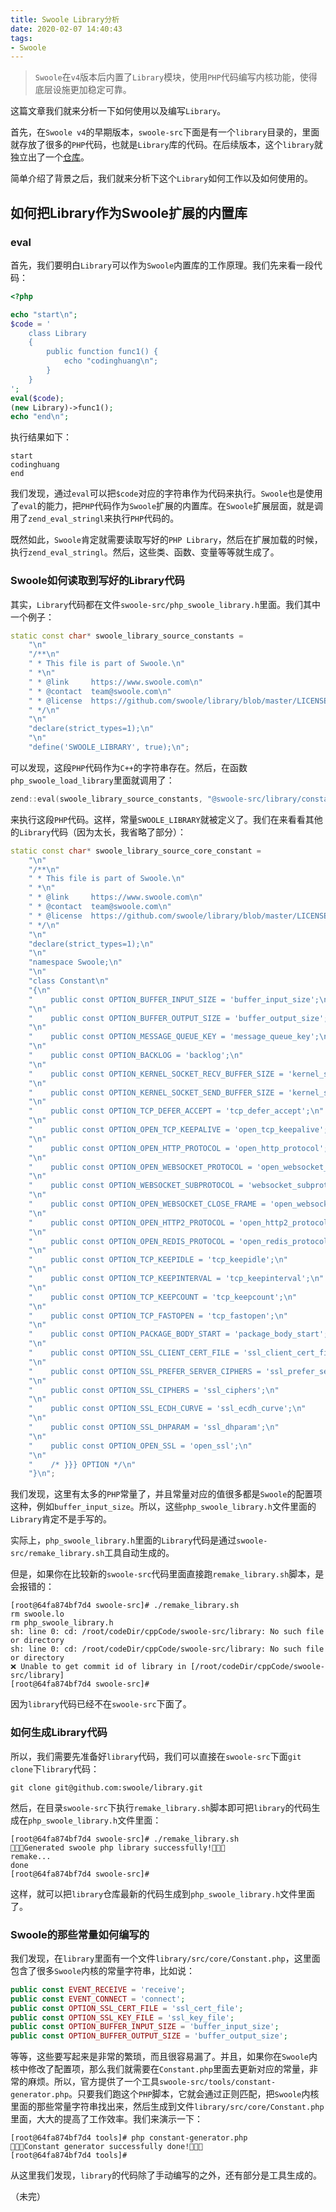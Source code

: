 ```yaml
---
title: Swoole Library分析
date: 2020-02-07 14:40:43
tags:
- Swoole
---
```


> `Swoole`在`v4`版本后内置了`Library`模块，使用`PHP`代码编写内核功能，使得底层设施更加稳定可靠。

这篇文章我们就来分析一下如何使用以及编写`Library`。

首先，在`Swoole v4`的早期版本，`swoole-src`下面是有一个`library`目录的，里面就存放了很多的`PHP`代码，也就是`Library`库的代码。在后续版本，这个`library`就独立出了一个[仓库](https://github.com/swoole/library)。

简单介绍了背景之后，我们就来分析下这个`Library`如何工作以及如何使用的。

## 如何把Library作为Swoole扩展的内置库

### eval

首先，我们要明白`Library`可以作为`Swoole`内置库的工作原理。我们先来看一段代码：

```php
<?php

echo "start\n";
$code = '
    class Library
    {
        public function func1() {
            echo "codinghuang\n";
        }
    }
';
eval($code);
(new Library)->func1();
echo "end\n";

```

执行结果如下：

```shell
start
codinghuang
end
```

我们发现，通过`eval`可以把`$code`对应的字符串作为代码来执行。`Swoole`也是使用了`eval`的能力，把`PHP`代码作为`Swoole`扩展的内置库。在`Swoole`扩展层面，就是调用了`zend_eval_stringl`来执行`PHP`代码的。

既然如此，`Swoole`肯定就需要读取写好的`PHP Library`，然后在扩展加载的时候，执行`zend_eval_stringl`。然后，这些类、函数、变量等等就生成了。

### Swoole如何读取到写好的Library代码

其实，`Library`代码都在文件`swoole-src/php_swoole_library.h`里面。我们其中一个例子：

```cpp
static const char* swoole_library_source_constants =
    "\n"
    "/**\n"
    " * This file is part of Swoole.\n"
    " *\n"
    " * @link     https://www.swoole.com\n"
    " * @contact  team@swoole.com\n"
    " * @license  https://github.com/swoole/library/blob/master/LICENSE\n"
    " */\n"
    "\n"
    "declare(strict_types=1);\n"
    "\n"
    "define('SWOOLE_LIBRARY', true);\n";
```

可以发现，这段`PHP`代码作为`C++`的字符串存在。然后，在函数`php_swoole_load_library`里面就调用了：

```cpp
zend::eval(swoole_library_source_constants, "@swoole-src/library/constants.php");
```

来执行这段`PHP`代码。这样，常量`SWOOLE_LIBRARY`就被定义了。我们在来看看其他的`Library`代码（因为太长，我省略了部分）：

```cpp
static const char* swoole_library_source_core_constant =
    "\n"
    "/**\n"
    " * This file is part of Swoole.\n"
    " *\n"
    " * @link     https://www.swoole.com\n"
    " * @contact  team@swoole.com\n"
    " * @license  https://github.com/swoole/library/blob/master/LICENSE\n"
    " */\n"
    "\n"
    "declare(strict_types=1);\n"
    "\n"
    "namespace Swoole;\n"
    "\n"
    "class Constant\n"
    "{\n"
    "    public const OPTION_BUFFER_INPUT_SIZE = 'buffer_input_size';\n"
    "\n"
    "    public const OPTION_BUFFER_OUTPUT_SIZE = 'buffer_output_size';\n"
    "\n"
    "    public const OPTION_MESSAGE_QUEUE_KEY = 'message_queue_key';\n"
    "\n"
    "    public const OPTION_BACKLOG = 'backlog';\n"
    "\n"
    "    public const OPTION_KERNEL_SOCKET_RECV_BUFFER_SIZE = 'kernel_socket_recv_buffer_size';\n"
    "\n"
    "    public const OPTION_KERNEL_SOCKET_SEND_BUFFER_SIZE = 'kernel_socket_send_buffer_size';\n"
    "\n"
    "    public const OPTION_TCP_DEFER_ACCEPT = 'tcp_defer_accept';\n"
    "\n"
    "    public const OPTION_OPEN_TCP_KEEPALIVE = 'open_tcp_keepalive';\n"
    "\n"
    "    public const OPTION_OPEN_HTTP_PROTOCOL = 'open_http_protocol';\n"
    "\n"
    "    public const OPTION_OPEN_WEBSOCKET_PROTOCOL = 'open_websocket_protocol';\n"
    "\n"
    "    public const OPTION_WEBSOCKET_SUBPROTOCOL = 'websocket_subprotocol';\n"
    "\n"
    "    public const OPTION_OPEN_WEBSOCKET_CLOSE_FRAME = 'open_websocket_close_frame';\n"
    "\n"
    "    public const OPTION_OPEN_HTTP2_PROTOCOL = 'open_http2_protocol';\n"
    "\n"
    "    public const OPTION_OPEN_REDIS_PROTOCOL = 'open_redis_protocol';\n"
    "\n"
    "    public const OPTION_TCP_KEEPIDLE = 'tcp_keepidle';\n"
    "\n"
    "    public const OPTION_TCP_KEEPINTERVAL = 'tcp_keepinterval';\n"
    "\n"
    "    public const OPTION_TCP_KEEPCOUNT = 'tcp_keepcount';\n"
    "\n"
    "    public const OPTION_TCP_FASTOPEN = 'tcp_fastopen';\n"
    "\n"
    "    public const OPTION_PACKAGE_BODY_START = 'package_body_start';\n"
    "\n"
    "    public const OPTION_SSL_CLIENT_CERT_FILE = 'ssl_client_cert_file';\n"
    "\n"
    "    public const OPTION_SSL_PREFER_SERVER_CIPHERS = 'ssl_prefer_server_ciphers';\n"
    "\n"
    "    public const OPTION_SSL_CIPHERS = 'ssl_ciphers';\n"
    "\n"
    "    public const OPTION_SSL_ECDH_CURVE = 'ssl_ecdh_curve';\n"
    "\n"
    "    public const OPTION_SSL_DHPARAM = 'ssl_dhparam';\n"
    "\n"
    "    public const OPTION_OPEN_SSL = 'open_ssl';\n"
    "\n"
    "    /* }}} OPTION */\n"
    "}\n";
```

我们发现，这里有太多的`PHP`常量了，并且常量对应的值很多都是`Swoole`的配置项这种，例如`buffer_input_size`。所以，这些`php_swoole_library.h`文件里面的`Library`肯定不是手写的。

实际上，`php_swoole_library.h`里面的`Library`代码是通过`swoole-src/remake_library.sh`工具自动生成的。

但是，如果你在比较新的`swoole-src`代码里面直接跑`remake_library.sh`脚本，是会报错的：

```shell
[root@64fa874bf7d4 swoole-src]# ./remake_library.sh
rm swoole.lo
rm php_swoole_library.h
sh: line 0: cd: /root/codeDir/cppCode/swoole-src/library: No such file or directory
sh: line 0: cd: /root/codeDir/cppCode/swoole-src/library: No such file or directory
❌ Unable to get commit id of library in [/root/codeDir/cppCode/swoole-src/library]
[root@64fa874bf7d4 swoole-src]#
```

因为`library`代码已经不在`swoole-src`下面了。

### 如何生成Library代码

所以，我们需要先准备好`library`代码，我们可以直接在`swoole-src`下面`git clone`下`library`代码：

```shell
git clone git@github.com:swoole/library.git
```

然后，在目录`swoole-src`下执行`remake_library.sh`脚本即可把`library`的代码生成在`php_swoole_library.h`文件里面：

```shell
[root@64fa874bf7d4 swoole-src]# ./remake_library.sh
🚀🚀🚀Generated swoole php library successfully!🚀🚀🚀
remake...
done
[root@64fa874bf7d4 swoole-src]#
```

这样，就可以把`library`仓库最新的代码生成到`php_swoole_library.h`文件里面了。

### Swoole的那些常量如何编写的

我们发现，在`library`里面有一个文件`library/src/core/Constant.php`，这里面包含了很多`Swoole`内核的常量字符串，比如说：

```php
public const EVENT_RECEIVE = 'receive';
public const EVENT_CONNECT = 'connect';
public const OPTION_SSL_CERT_FILE = 'ssl_cert_file';
public const OPTION_SSL_KEY_FILE = 'ssl_key_file';
public const OPTION_BUFFER_INPUT_SIZE = 'buffer_input_size';
public const OPTION_BUFFER_OUTPUT_SIZE = 'buffer_output_size';
```

等等，这些要写起来是非常的繁琐，而且很容易漏了。并且，如果你在`Swoole`内核中修改了配置项，那么我们就需要在`Constant.php`里面去更新对应的常量，非常的麻烦。所以，官方提供了一个工具`swoole-src/tools/constant-generator.php`。只要我们跑这个`PHP`脚本，它就会通过正则匹配，把`Swoole`内核里面的那些常量字符串找出来，然后生成到文件`library/src/core/Constant.php`里面，大大的提高了工作效率。我们来演示一下：

```shell
[root@64fa874bf7d4 tools]# php constant-generator.php
🚀🚀🚀Constant generator successfully done!🚀🚀🚀
[root@64fa874bf7d4 tools]#
```

从这里我们发现，`library`的代码除了手动编写的之外，还有部分是工具生成的。

（未完）
